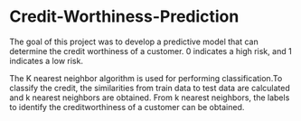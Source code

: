 # Credit-Worthiness-Prediction
The goal of this project was to develop a predictive model that can determine the credit worthiness of a customer. 0 indicates a high risk, and 1 indicates a low risk.

The K nearest neighbor algorithm is used for performing classification.To classify the credit, the similarities from train data to test data are calculated and k nearest neighbors are obtained. From k nearest neighbors, the labels to identify the creditworthiness of a customer can be obtained.
